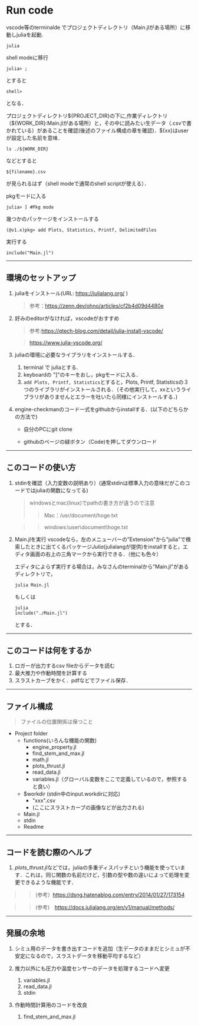 # Run code
vscode等のterminalde
でプロジェクトディレクトリ（Main.jlがある場所）に移動しjuliaを起動.

```
julia
```

shell modeに移行
```
julia> ;
```
とすると
```
shell>
```
となる．

プロジェクトディレクトリ\${PROJECT_DIR}の下に,作業ディレクトリ（${WORK_DIR}:Main.jlがある場所）と，その中に読みたい生データ（.csvで書かれている）があることを確認(後述のファイル構成の章を確認)．\${xx}はuserが設定した名前を意味．
   　
```
ls ./${WORK_DIR}
```
などとすると
```
${filename}.csv
```
が見られるはず（shell modeで通常のshell scriptが使える）．

pkgモードに入る
```
julia> ] #Pkg mode
```

幾つかのパッケージをインストールする
```
(@v1.x)pkg> add Plots, Statistics, Printf, DelimitedFiles
```

実行する
```
include("Main.jl")
```

---
## 環境のセットアップ
1. juliaをインストール(URL: https://julialang.org/ )　
   > 参考：https://zenn.dev/ohno/articles/cf2b4d09d4480e

2. 好みのeditorがなければ，vscodeがおすすめ
   > 参考:https://qtech-blog.com/detail/julia-install-vscode/

   > https://www.julia-vscode.org/

3. juliaの環境に必要なライブラリをインストールする．
   1. terminal で juliaとする.
   2. keyboardの "]"のキーをおし，pkgモードに入る．
   3. ```add Plots, Printf, Statistics```とすると，Plots, Printf, Statisticsの３つのライブラリがインストールされる．（その他実行して，xxというライブラリがありませんとエラーを吐いたら同様にインストールする．)

4. engine-checkmanのコード一式をgithubからinstallする．(以下のどちらかの方法で)
   - 自分のPCにgit clone

   - githubのページの緑ボタン（Code)を押してダウンロード
---


## このコードの使い方
1. stdinを確認（入力変数の説明あり）(通常stdinは標準入力の意味だがこのコードではjuliaの関数になってる)
    > windowsとmac(linux)でpathの書き方が違うので注意
    >>Mac：/usr/document/hoge.txt

    >>windows:\\user\\document\\hoge.txt

2. Main.jlを実行
    vscodeなら，左のメニューバーの”Extension"から"julia"で検索したときに出てくるパッケージ*Julia*(julialangが提供)をinstallすると，エディタ画面の右上の三角マークから実行できる．（他にも色々）

    エディタによらず実行する場合は，みなさんのterminalから"Main.jl"があるディレクトリで，
    ```
    julia Main.jl
    ```
    もしくは
    ```
    julia
    include("./Main.jl")
    ```
    とする．

---
## このコードは何をするか
1. ロガーが出力するcsv fileからデータを読む
2. 最大推力や作動時間を計算する
3. スラストカーブをかく．pdfなどでファイル保存．

---
## ファイル構成
>ファイルの位置関係は保つこと
- Project folder
  - functions(いろんな機能の関数)
    - engine_property.jl
    - find_stem_and_max.jl
    - math.jl
    - plots_thrust.jl
    - read_data.jl
    - variables.jl（グローバル変数をここで定義しているので，参照すると良い）
  - $workdir (stdin中のinput.workdirに対応)
      - "xxx".csv
      - (ここにスラストカーブの画像などが出力される)
  - Main.jl
  - stdin
  - Readme
---

## コードを読む際のヘルプ
1.  *plots_thrust.jl*などでは，juliaの多重ディスパッチという機能を使っています．これは，同じ関数の名前だけど，引数の型や数の違いによって処理を変更できるような機能です．
  >> (参考）https://dsng.hatenablog.com/entry/2014/01/27/173154

  >> (参考)　https://docs.julialang.org/en/v1/manual/methods/

---


## 発展の余地
1. シミュ用のデータを書き出すコードを追加（生データのままだとシミュが不安定になるので，スラストデータを移動平均するなど）
  
2. 推力以外にも圧力や温度センサーのデータを処理するコードへ変更
   1. variables.jl
   2. read_data.jl
   3. stdin
3. 作動時間計算用のコードを改良
   1. find_stem_and_max.jl

